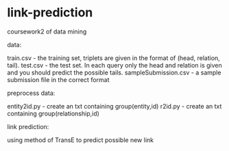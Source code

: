 # link-prediction
coursework2 of data mining

data:

train.csv - the training set, triplets are given in the format of (head, relation, tail).
test.csv - the test set. In each query only the head and relation is given and you should predict the possible tails.
sampleSubmission.csv - a sample submission file in the correct format

preprocess data:

entity2id.py - create an txt containing group(entity,id)
r2id.py      - create an txt containing group(relationship,id)

link prediction:

using method of TransE to predict possible new link

